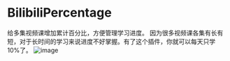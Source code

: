 # BilibiliPercentage
给多集视频课增加累计百分比，方便管理学习进度。
因为很多视频课各集有长有短，对于长时间的学习来说进度不好掌握。有了这个插件，你就可以每天只学10%了。
![image](https://user-images.githubusercontent.com/42276568/236854167-17074416-23aa-4068-96cd-e2c1aaa503b4.png)
